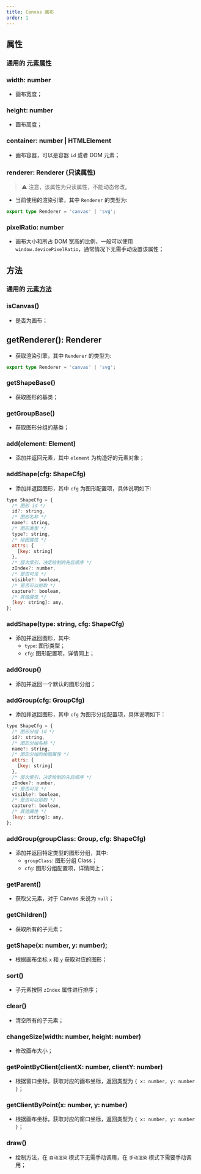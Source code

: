 ```yaml
---
title: Canvas 画布
order: 1
---
```


## 属性

### 通用的 [元素属性](/zh/docs/api/element#通用属性)

### width: number

- 画布宽度；

### height: number

- 画布高度；

### container: number | HTMLElement

- 画布容器，可以是容器 `id` 或者 DOM 元素；

### renderer: Renderer (只读属性)

> ⚠️ 注意，该属性为只读属性，不能动态修改。

- 当前使用的渲染引擎，其中 `Renderer` 的类型为:

```ts
export type Renderer = 'canvas' | 'svg';
```

### pixelRatio: number

- 画布大小和所占 DOM 宽高的比例，一般可以使用 `window.devicePixelRatio`，通常情况下无需手动设置该属性；

## 方法

### 通用的 [元素方法](/zh/docs/api/element#通用方法)

### isCanvas()

- 是否为画布；

## getRenderer(): Renderer

- 获取渲染引擎，其中 `Renderer` 的类型为:

```ts
export type Renderer = 'canvas' | 'svg';
```

### getShapeBase()

- 获取图形的基类；

### getGroupBase()

- 获取图形分组的基类；

### add(element: Element)

- 添加并返回元素，其中 `element` 为构造好的元素对象；

### addShape(cfg: ShapeCfg)

- 添加并返回图形，其中 `cfg` 为图形配置项，具体说明如下:

```js
type ShapeCfg = {
  /* 图形 id */
  id?: string,
  /* 图形名称 */
  name?: string,
  /* 图形类型 */
  type?: string,
  /* 绘图属性 */
  attrs: {
    [key: string]
  },
  /* 层次索引，决定绘制的先后顺序 */
  zIndex?: number,
  /* 是否可见 */
  visible?: boolean,
  /* 是否可以拾取 */
  capture?: boolean,
  /* 其他属性 */
  [key: string]: any,
};
```

### addShape(type: string, cfg: ShapeCfg)

- 添加并返回图形，其中:
  - `type`: 图形类型；
  - `cfg`: 图形配置项，详情同上；

### addGroup()

- 添加并返回一个默认的图形分组；

### addGroup(cfg: GroupCfg)

- 添加并返回图形，其中 `cfg` 为图形分组配置项，具体说明如下：

```js
type ShapeCfg = {
  /* 图形分组 id */
  id?: string,
  /* 图形分组名称 */
  name?: string,
  /* 图形分组的绘图属性 */
  attrs: {
    [key: string]
  },
  /* 层次索引，决定绘制的先后顺序 */
  zIndex?: number,
  /* 是否可见 */
  visible?: boolean,
  /* 是否可以拾取 */
  capture?: boolean,
  /* 其他属性 */
  [key: string]: any,
};
```

### addGroup(groupClass: Group, cfg: ShapeCfg)

- 添加并返回特定类型的图形分组，其中:
  - `groupClass`: 图形分组 Class；
  - `cfg`: 图形分组配置项，详情同上；

### getParent()

- 获取父元素，对于 Canvas 来说为 `null`；

### getChildren()

- 获取所有的子元素；

### getShape(x: number, y: number);

- 根据画布坐标 `x` 和 `y` 获取对应的图形；

### sort()

- 子元素按照 `zIndex` 属性进行排序；

### clear()

- 清空所有的子元素；

### changeSize(width: number, height: number)

- 修改画布大小；

### getPointByClient(clientX: number, clientY: number)

- 根据窗口坐标，获取对应的画布坐标，返回类型为 `{ x: number, y: number }`；

### getClientByPoint(x: number, y: number)

- 根据画布坐标，获取对应的窗口坐标，返回类型为 `{ x: number, y: number }`；

### draw()

- 绘制方法，在 `自动渲染` 模式下无需手动调用，在 `手动渲染` 模式下需要手动调用；
